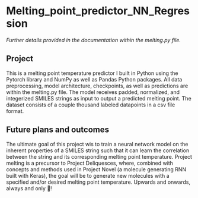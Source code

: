 # Melting_point_predictor_NN_Regression

*Further details provided in the documentation within the melting.py file.*

## Project
This is a melting point temperature predictor I built in Python using the Pytorch library and NumPy as well as Pandas Python packages. All data preprocessing, model architecture, checkpoints, as well as predictions are within the melting.py file. The model receives padded, normalized, and integerized SMILES strings as input to output a predicted melting point. The dataset consists of a couple thousand labeled datapoints in a csv file format.

## Future plans and outcomes
The ultimate goal of this project wis to train a neural network model on the inherent properties of a SMILES string such that it can learn the correlation between the string and its corresponding melting point temperature. Project melting is a precursor to Project Deliquesces, where, combined with concepts and methods used in Project Novel (a molecule generating RNN built with Keras), the goal will be to generate new molecules with a specified and/or desired melting point temperature. Upwards and onwards, always and only :rocket:!
